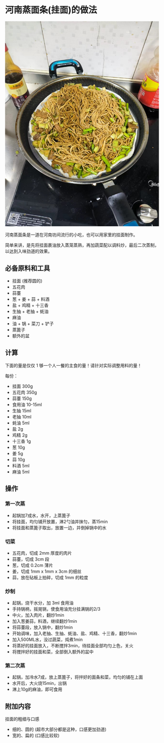 
# 河南蒸面条(挂面)的做法

![示例菜成品](./河南蒸面条(挂面).png)

河南蒸面条是一道在河南坊间流行的小吃，也可以用家里的挂面制作。

简单来讲，是先将挂面裹油放入蒸笼蒸熟，再加蔬菜配以调料炒，最后二次蒸制，以达到入味劲道的效果。

## 必备原料和工具

- 挂面 (推荐圆的)
- 五花肉
- 蒜薹
- 葱 + 姜 + 蒜 + 料酒
- 盐 + 鸡精 + 十三香
- 生抽 + 老抽 + 蚝油
- 麻油
- 油 + 锅 + 菜刀 + 铲子
- 蒸篦子
- 额外的盆

## 计算

下面的量是仅仅 1 够一个人一餐的主食的量！请针对实际调整用料的量！

每份：
- 挂面 300g
- 五花肉 350g
- 蒜薹 150g
- 食用油 10-15ml
- 生抽 15ml
- 老抽 10ml
- 蚝油 5ml
- 盐 2g
- 鸡精 2g
- 十三香 1g
- 葱 10g
- 姜 5g
- 蒜 10g
- 料酒 5ml
- 麻油 5ml

## 操作

### 第一次蒸
- 起锅加7成水，水开，上蒸篦子
- 将挂面，均匀铺开放置，淋2勺油并抹匀，蒸15min
- 将挂面和蒸篦子取出，放置一边，并倒掉锅中的水

### 切菜

- 五花肉，切成 2mm 厚度的肉片
- 蒜薹，切成 3cm 段
- 葱，切成 0.2cm 薄片
- 姜，切成 1mm x 1mm x 3cm 的细丝
- 蒜，放在砧板上拍碎，切成 1mm 的粒度

### 炒制

- 起锅，烧干水分，加 3ml 食用油
- 手持锅柄，摇晃锅，使食用油充分挂满锅的2/3
- 中火，加入肉片，翻炒1min
- 加入葱姜蒜，料酒，继续翻炒1min
- 将蒜薹段，放入锅中，翻炒1min
- 开始调味，加入老抽、生抽、蚝油、盐、鸡精、十三香，翻炒1min
- 加入500ML水，没过蔬菜，炖煮1min
- 将蒸好的挂面放入，不断搅拌3min，待挂面全部均匀上色，关火
- 将搅拌好的挂面和菜，全部倒入额外的盆中

### 第二次蒸

- 起锅，加冷水7成，放上蒸篦子，将拌好的面条和菜，均匀的铺在上面
- 水开后，大火烧15min，出锅
- 淋上10g的麻油，即可食用

## 附加内容

挂面的粗细与口感
- 细的、圆的 (超市大部分都是这种，口感更加劲道)
- 宽的、扁的 (口感比较软)